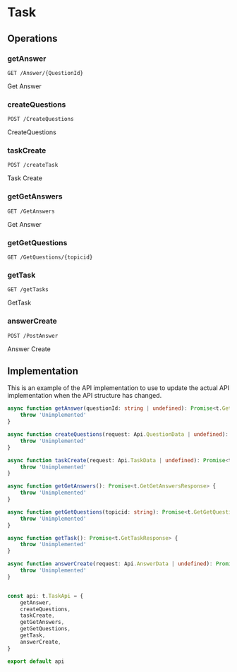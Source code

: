 # Task

## Operations

### getAnswer

```http
GET /Answer/{QuestionId}
```

Get Answer

### createQuestions

```http
POST /CreateQuestions
```

CreateQuestions

### taskCreate

```http
POST /createTask
```

Task Create

### getGetAnswers

```http
GET /GetAnswers
```

Get Answer

### getGetQuestions

```http
GET /GetQuestions/{topicid}
```


### getTask

```http
GET /getTasks
```

GetTask

### answerCreate

```http
POST /PostAnswer
```

Answer Create

## Implementation

This is an example of the API implementation to use to update the actual API implementation
when the API structure has changed.

```typescript
async function getAnswer(questionId: string | undefined): Promise<t.GetAnswerResponse> {
	throw 'Unimplemented'
}

async function createQuestions(request: Api.QuestionData | undefined): Promise<t.CreateQuestionsResponse> {
	throw 'Unimplemented'
}

async function taskCreate(request: Api.TaskData | undefined): Promise<t.TaskCreateResponse> {
	throw 'Unimplemented'
}

async function getGetAnswers(): Promise<t.GetGetAnswersResponse> {
	throw 'Unimplemented'
}

async function getGetQuestions(topicid: string): Promise<t.GetGetQuestionsResponse> {
	throw 'Unimplemented'
}

async function getTask(): Promise<t.GetTaskResponse> {
	throw 'Unimplemented'
}

async function answerCreate(request: Api.AnswerData | undefined): Promise<t.AnswerCreateResponse> {
	throw 'Unimplemented'
}


const api: t.TaskApi = {
	getAnswer,
	createQuestions,
	taskCreate,
	getGetAnswers,
	getGetQuestions,
	getTask,
	answerCreate,
}

export default api
```
